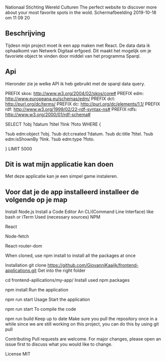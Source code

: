 Nationaal Stichting Wereld Culturen
The perfect website to discover more about your most favorite spots in the wold. Schermafbeelding 2019-10-18 om 11 09 20

## Beschrijving 
Tijdesn mijn project moet ik een app maken met React. De data data ik ophaalkomt van Netwerk Digitaal erfgoed. Dit maakt het mogelijk om je favoriete object te vinden door middel van het programma Sparql.

## Api
Hieronder zie je welke API ik heb gebruikt met de sparql data query.

PREFIX skos: <http://www.w3.org/2004/02/skos/core#>
PREFIX edm: <http://www.europeana.eu/schemas/edm/>
PREFIX dct: <http://purl.org/dc/terms/>
PREFIX dc: <http://purl.org/dc/elements/1.1/>
PREFIX rdf: <http://www.w3.org/1999/02/22-rdf-syntax-ns#>
PREFIX rdfs: <http://www.w3.org/2000/01/rdf-schema#>

SELECT ?obj ?datum ?titel ?link ?foto WHERE {
  
  ?sub edm:object ?obj.
  ?sub dct:created ?datum.
  ?sub dc:title ?titel.
  ?sub edm:isShownBy ?link.
  ?sub edm:type ?foto.
  
} LIMIT 5000


## Dit is wat mijn applicatie kan doen

Met deze applicatie kan je een simpel game instaleren. 

## Voor dat je de app installeerd installeer de volgende op je map
Install Node.js
Install a Code Editor
An CLI(Command Line Interface) like bash or iTerm
Used (necessary sources)
NPM

React

Node-fetch

React-router-dom

When cloned, use npm install to install all the packages at once

Installation
git clone https://github.com/GiovanniKaaijk/frontend-applications.git
Get into the right folder

cd frontend-apllications/my-app/
Install used npm packages

npm install
Run the application

npm run start
Usage
Start the application

npm run start
To compile the code

npm run build
Keep up to date
Make sure you pull the repository once in a while since we are still working on this project, you can do this by using git pull

Contributing
Pull requests are welcome. For major changes, please open an issue first to discuss what you would like to change.

License
MIT
